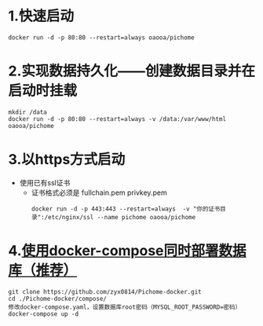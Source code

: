 
# 1.快速启动
```
docker run -d -p 80:80 --restart=always oaooa/pichome
```
# 2.实现数据持久化——创建数据目录并在启动时挂载
```
mkdir /data
docker run -d -p 80:80 --restart=always -v /data:/var/www/html oaooa/pichome 
```
# 3.以https方式启动
 
-  使用已有ssl证书
    - 证书格式必须是 fullchain.pem  privkey.pem
        ```
        docker run -d -p 443:443 --restart=always  -v "你的证书目录":/etc/nginx/ssl --name pichome oaooa/pichome
        ```

# 4.[使用docker-compose同时部署数据库（推荐）](https://github.com/zyx0814/Pichome-docker)
```
git clone https://github.com/zyx0814/Pichome-docker.git
cd ./Pichome-docker/compose/
修改docker-compose.yaml，设置数据库root密码（MYSQL_ROOT_PASSWORD=密码）
docker-compose up -d
```